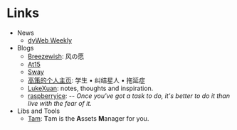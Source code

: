 Links
===

- News
  - [dyWeb Weekly](https://github.com/dyweb/web-stuff/blob/master/weekly/)
- Blogs
  - [Breezewish](https://breeswish.org/): 风の愿
  - [At15](http://at15.github.io/pvguo/)
  - [Sway](http://swaylq.me/)
  - [高策的个人主页](http://gaocegege.com/): 学生 • 纠结星人 • 拖延症
  - [LukeXuan](https://blog.xlk.me/): notes, thoughts and inspiration.
  - [raspberryice](https://raspberryice.github.io/): _-- Once you've got a task to do, it's better to do it than live with the fear of it._
- Libs and Tools
  - [Tam](https://github.com/arrowrowe/tam): **T**am is the **A**ssets **M**anager for you.
